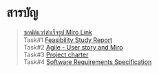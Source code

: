 # สารบัญ 

> [ซอฟต์แวร์สำเร็จรูป Miro Link](https://miro.com/app/board/uXjVKyqwhgs=/?share_link_id=148366782063) <br />
> Task#1 [Feasibility Study Report](https://github.com/puttipongle/final-team01-task-engce301/tree/ba501a7adf7b3cf192bd9d1ecc17fb477a2815a0/Task%231%20Feasibility%20Study%20Report) <br />
> Task#2 [Agile - User story and Miro](https://github.com/puttipongle/final-team01-task-engce301/tree/ba501a7adf7b3cf192bd9d1ecc17fb477a2815a0/Task%232%20Agile%20-%20User%20story%20and%20Miro) <br />
> Task#3 [Project charter](https://github.com/puttipongle/final-team01-task-engce301/tree/ba501a7adf7b3cf192bd9d1ecc17fb477a2815a0/Task%233%20Project%20charter) <br />
> Task#4 [Software Requirements Specification](https://github.com/puttipongle/final-team01-task-engce301/tree/ba501a7adf7b3cf192bd9d1ecc17fb477a2815a0/Task%234%20Software%20Requirements%20Specification) <br />

